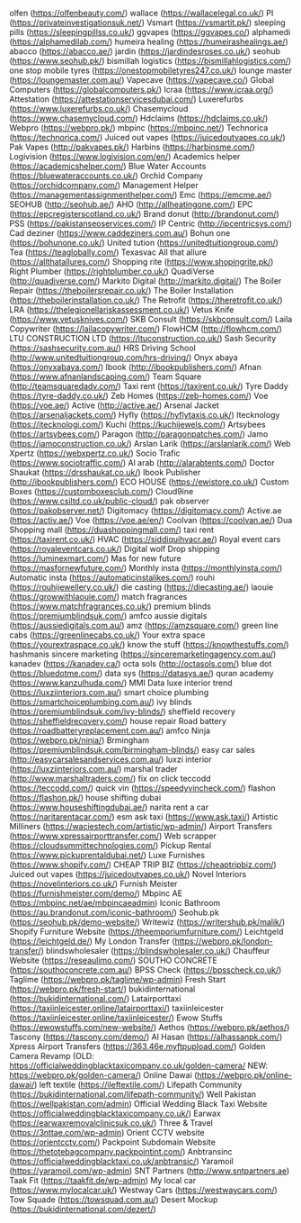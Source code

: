 olfen (https://olfenbeauty.com/)
wallace (https://wallacelegal.co.uk/)
PI (https://privateinvestigationsuk.net/)
Vsmart (https://vsmartit.pk/)
sleeping pills (https://sleepingpillss.co.uk/)
ggvapes (https://ggvapes.co/)
alphamedi (https://alphamedilab.com/)
humeira healing (https://humeirashealings.ae/)
abacco (https://abacco.ae/)
jardin (https://jardindesroses.co.uk/)
seohub (https://www.seohub.pk/)
bismillah logistics (https://bismillahlogistics.com/)
one stop mobile tyres (https://onestopmobiletyres247.co.uk/)
lounge master (https://loungemaster.com.au/)
Vapecave (https://vapecave.co/)
Global Computers (https://globalcomputers.pk/)
Icraa (https://www.icraa.org/)
Attestation (https://attestationservicesdubai.com/)
Luxerefurbs (https://www.luxerefurbs.co.uk/)
Chasemycloud (https://www.chasemycloud.com/)
Hdclaims (https://hdclaims.co.uk/)
Webpro (https://webpro.pk/)
mbpinc (https://mbpinc.net/)
Technorica (https://technorica.com/)
Juiced out vapes (https://juicedoutvapes.co.uk/)
Pak Vapes (http://pakvapes.pk/)
Harbins (https://harbinsme.com/)
Logivision (https://www.logivision.com/en/)
Academics helper (https://academicshelper.com/)
Blue Water Accounts (https://bluewateraccounts.co.uk/)
Orchid Company (https://orchidcompany.com/)
Management Helper (https://managementassignmenthelper.com/)
Emc (https://emcme.ae/)
SEOHUB (http://seohub.ae/)
AHO (http://allheatingone.com/)
EPC (https://epcregisterscotland.co.uk/)
Brand donut (http://brandonut.com/)
PSS (https://pakistanseoservices.com/)
IP Centric (http://ipcentricsys.com/)
Cad deziner (https://www.caddeziners.com.au/)
Bohun one (https://bohunone.co.uk/)
United tution (https://unitedtuitiongroup.com/)
Tea (https://teaglobally.com/)
Texasvac
All that allure (https://allthatallures.com/)
Shopping rite (https://www.shopingrite.pk/)
Right Plumber (https://rightplumber.co.uk/)
QuadiVerse (http://quadiverse.com/)
Markito Digital (http://markito.digital/)
The Boiler Repair (https://theboilersrepair.co.uk/)
The Boiler Installation (https://theboilerinstallation.co.uk/)
The Retrofit (https://theretrofit.co.uk/)
LRA (https://thelegionellariskassessment.co.uk/)
Vetus Knife (https://www.vetusknives.com/)
SKB Consult (https://skbconsult.com/)
Laila Copywriter (https://lailacopywriter.com/)
FlowHCM (http://flowhcm.com/)
LTU CONSTRUCTION LTD (https://ltuconstruction.co.uk/)
Sash Security (https://sashsecurity.com.au/)
HRS Driving School (http://www.unitedtuitiongroup.com/hrs-driving/)
Onyx abaya (https://onyxabaya.com/)
Ibook (http://ibookpublishers.com/)
Afnan (https://www.afnanlandscaping.com/)
Team Square (http://teamsquaredadv.com/)
Taxi rent (https://taxirent.co.uk/)
Tyre Daddy (https://tyre-daddy.co.uk/)
Zeb Homes (https://zeb-homes.com/)
Voe (https://voe.ae/)
Active (http://active.ae/)
Arsenal Jacket (https://arsenaljackets.com/)
Hyfly (https://hyflytaxis.co.uk/)
Itecknology (https://itecknologi.com/)
Kuchi (https://kuchijewels.com/)
Artsybees (https://artsybees.com/)
Paragon (http://paragonpatches.com/)
Jamo (https://jamoconstruction.co.uk/)
Arslan Larik (https://arslanlarik.com/)
Web Xpertz (https://webxpertz.co.uk/)
Socio Trafic (https://www.sociotraffic.com/)
Al arab (http://alarabtents.com/)
Doctor Shaukat (https://drsshaukat.co.uk/)
Ibook Publisher (http://ibookpublishers.com/)
ECO HOUSE (https://ewistore.co.uk/)
Custom Boxes (https://customboxesclub.com/)
Cloud9ine (https://www.csiltd.co.uk/public-cloud/)
pak observer (https://pakobserver.net/)
Digitomacy (https://digitomacy.com/)
Active.ae (https://activ.ae/)
Voe (https://voe.ae/en/)
Coolvan (https://coolvan.ae/)
Dua Shopping mall (https://duashoppingmall.com/)
taxi rent (https://taxirent.co.uk/)
HVAC (https://siddiquihvacr.ae/)
Royal event cars (https://royaleventcars.co.uk/)
Digital wolf
Drop shipping (https://luminexmart.com/)
Mas for new future (https://masfornewfuture.com/)
Monthly insta (https://monthlyinsta.com/)
Automatic insta (https://automaticinstalikes.com/)
rouhi (https://rouhijewellery.co.uk/)
die casting (https://diecasting.ae/)
laouie (https://growwithlaouie.com/)
match fragrances (https://www.matchfragrances.co.uk/)
premium blinds (https://premiumblindsuk.com/)
amfco
aussie digitals (https://aussiedigitals.com.au/)
amz (https://amzsquare.com/)
green line cabs (https://greenlinecabs.co.uk/)
Your extra space (https://yourextraspace.co.uk/)
know the stuff (https://knowthestuffs.com/)
hashmanis
sincere marketing (https://sinceremarketingagency.com.au/)
kanadev (https://kanadev.ca/)
octa sols (http://octasols.com/)
blue dot (https://bluedotme.com/)
data sys (https://datasys.ae/)
quran academy (https://www.kanzulhuda.com/)
MMI Data
luxe interior trend (https://luxziinteriors.com.au/)
smart choice plumbing (https://smartchoiceplumbing.com.au/)
ivy blinds (https://premiumblindsuk.com/ivy-blinds/)
sheffield recovery (https://sheffieldrecovery.com/)
house repair
Road battery (https://roadbatteryreplacement.com.au/)
amfco
Ninja (https://webpro.pk/ninja/)
Brmingham (https://premiumblindsuk.com/birmingham-blinds/)
easy car sales (http://easycarsalesandservices.com.au/)
luxzi interior (https://luxziinteriors.com.au/)
marshal trader (http://www.marshaltraders.com/)
fix on click
teccodd (https://teccodd.com/)
quick vin (https://speedyvincheck.com/)
flashon (https://flashon.pk/)
house shifting dubai (https://www.houseshiftingdubai.ae/)
narita rent a car (https://naritarentacar.com/)
esm
ask taxi (https://www.ask.taxi/)
Artistic Milliners (https://waciestech.com/artistic/wp-admin/)
Airport Transfers (https://www.xpressairporttransfer.com/)
Web scrapper (https://cloudsummittechnologies.com/)
Pickup Rental (https://www.pickuprentaldubai.net/)
Luxe Furnishes (https://www.shopify.com/)
CHEAP TRIP BIZ (https://cheaptripbiz.com/)
Juiced out vapes (https://juicedoutvapes.co.uk/)
Novel Interiors (https://novelinteriors.co.uk/)
Furnish Meister (https://furnishmeister.com/demo/)
Mbpinc AE (https://mbpinc.net/ae/mbpincaeadmin)
Iconic Bathroom (https://au.brandonut.com/iconic-bathroom/)
Seohub.pk (https://seohub.pk/demo-website/)
Writewiz (https://writershub.pk/malik/)
Shopify Furniture Website (https://theemporiumfurniture.com/)
Leichtgeld (https://leichtgeld.de/)
My London Transfer (https://webpro.pk/london-transfer/)
blindswholesaler (https://blindswholesaler.co.uk/)
Chauffeur Website (https://reseaulimo.com/)
SOUTHO CONCRETE (https://southoconcrete.com.au/)
BPSS Check (https://bpsscheck.co.uk/)
Taglime (https://webpro.pk/taglime/wp-admin)
Fresh Start (https://webpro.pk/fresh-start/)
bukidinternational (https://bukidinternational.com/)
Latairporttaxi (https://taxiinleicester.online/latairporttaxi/)
taxiinleicester (https://taxiinleicester.online/taxiinleicester/)
Ewow Stuffs (https://ewowstuffs.com/new-website/)
Aethos (https://webpro.pk/aethos/)
Tascony (https://tascony.com/demo/)
Al Hasan (https://alhassanpk.com/)
Xpress Airport Transfers (https://363.46e.myftpupload.com/)
Golden Camera Revamp (OLD: https://officialweddingblacktaxicompany.co.uk/golden-camera/ NEW: https://webpro.pk/golden-camera/)
Online Dawai (https://webpro.pk/online-dawai/)
left textile (https://ileftextile.com/)
Lifepath Community (https://bukidinternational.com/lifepath-community/)
Well Pakistan (https://wellpakistan.com/admin)
Official Wedding Black Taxi Website (https://officialweddingblacktaxicompany.co.uk/)
Earwax (https://earwaxremovalclinicsuk.co.uk/)
Three & Travel (https://3nttae.com/wp-admin)
Orient CCTV website (https://orientcctv.com/)
Packpoint Subdomain Website (https://thetotebagcompany.packpointint.com/)
Anbtransinc (https://officialweddingblacktaxi.co.uk/anbtransic/)
Yaramoil (https://yaramoil.com/wp-admin)
SNT Partners (http://www.sntpartners.ae)
Taak Fit (https://taakfit.de/wp-admin)
My local car (https://www.mylocalcar.uk/)
Westway Cars (https://westwaycars.com/)
Tow Squade (https://towsquad.com.au/)
Desert Mockup (https://bukidinternational.com/dezert/)
